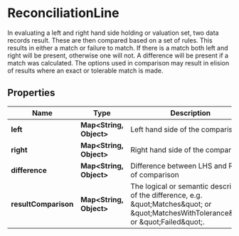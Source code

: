 

# ReconciliationLine

In evaluating a left and right hand side holding or valuation set, two data records result. These are then compared based on a set of  rules. This results in either a match or failure to match. If there is a match both left and right will be present, otherwise one will not.  A difference will be present if a match was calculated.  The options used in comparison may result in elision of results where an exact or tolerable match is made.

## Properties

Name | Type | Description | Notes
------------ | ------------- | ------------- | -------------
**left** | **Map&lt;String, Object&gt;** | Left hand side of the comparison |  [optional]
**right** | **Map&lt;String, Object&gt;** | Right hand side of the comparison |  [optional]
**difference** | **Map&lt;String, Object&gt;** | Difference between LHS and RHS of comparison |  [optional]
**resultComparison** | **Map&lt;String, Object&gt;** | The logical or semantic description of the difference, e.g. \&quot;Matches\&quot; or \&quot;MatchesWithTolerance\&quot; or \&quot;Failed\&quot;. |  [optional]



